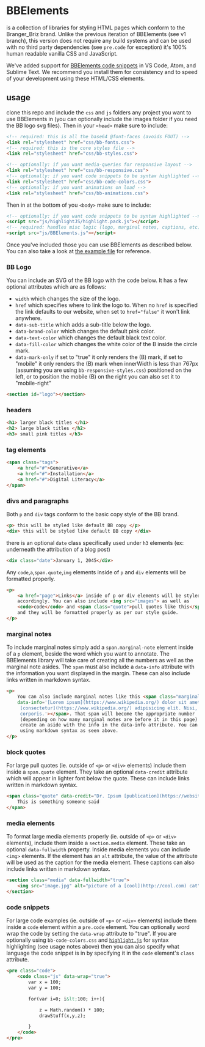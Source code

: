 # BBElements

is a collection of libraries for styling HTML pages which conform to the Branger_Briz brand. Unlike the previous iteration of BBElements (see v1 branch), this version does not require any build systems and can be used with no third party dependencies (see `pre.code` for exception) it's 100% human readable vanilla CSS and JavaScript.

We've added support for [BBElements code snippets](https://github.com/brangerbriz/BBElements-code-snippets) in VS Code, Atom, and Sublime Text. We recommend you install them for consistency and to speed of your development using these HTML/CSS elements.

## usage

clone this repo and include the `css` and `js` folders any project you want to use BBElements in (you can optionally include the images folder if you need the BB logo svg files). Then in your `<head>` make sure to include:
```html
<!-- required: this is all the base64 @font-faces (avoids FOUT) -->
<link rel="stylesheet" href="css/bb-fonts.css">
<!-- required: this is the core styles file -->
<link rel="stylesheet" href="css/bb-styles.css">

<!-- optionally: if you want media-queries for responsive layout -->
<link rel="stylesheet" href="css/bb-responsive.css">
<!-- optionally: if you want code snippets to be syntax highlighted -->
<link rel="stylesheet" href="css/bb-code-colors.css">
<!-- optionally: if you want animations on load -->
<link rel="stylesheet" href="css/bb-animations.css">
```

Then in at the bottom of you `<body>` make sure to include:
```html
<!-- optionally: if you want code snippets to be syntax highlighted -->
<script src="js/highlightJS/highlight.pack.js"></script>
<!-- required: handles misc logic (logo, marginal notes, captions, etc) -->
<script src="js/BBElements.js"></script>
```

Once you've included those you can use BBElements as described below. You can also take a look at [the example file](example.html) for reference.


### BB Logo
You can include an SVG of the BB logo with the code below. It has a few optional attributes which are as follows:

- `width` which changes the size of the logo.
- `href` which specifies where to link the logo to. When no `href` is specified the link defaults to our website, when set to `href="false"` it won't link anywhere.
- `data-sub-title` which adds a sub-title below the logo.
- `data-brand-color` which changes the default pink color.
- `data-text-color` which changes the default black text color.
- `data-fill-color` which changes the white color of the B inside the circle mark.
- `data-mark-only` if set to "true" it only renders the (B) mark, if set to "mobile" it only renders the (B) mark when innerWidth is less than 767px (assuming you are using `bb-responsive-styles.css`) positioned on the left, or to position the mobile (B) on the right you can also set it to "mobile-right"

```html
<section id="logo"></section>
```

### headers
```html
<h1> larger black titles </h1>
<h2> large black titles </h2>
<h3> small pink titles </h3>
```

### tag elements
```html
<span class="tags">
    <a href="#">Generative</a>
    <a href="#">Installation</a>
    <a href="#">Digital Literacy</a>
</span>
```

### divs and paragraphs
Both `p` and `div` tags conform to the basic copy style of the BB brand.
```html
<p> this will be styled like default BB copy </p>
<div> this will be styled like default BB copy </div>
```
there is an optional `date` class specifically used under `h3` elements (ex: underneath the attribution of a blog post)
```html
<div class="date">January 1, 2045</div>
```
Any `code`,`a`,`span.quote`,`img` elements inside of `p` and `div` elements will be formatted properly.
```html
<p>
    <a href="page">Links</a> inside of p or div elements will be styled
    accordingly. You can also include <img src="images"> as well as
    <code>code</code> and <span class="quote">pull quotes like this</span>,
    and they will be formatted properly as per our style guide.
</p>
```

### marginal notes
To include marginal notes simply add a `span.marginal-note` element inside of a `p` element, beside the word which you want to annotate. The BBElements library will take care of creating all the numbers as well as the marginal note asides. The `span` must also include a `data-info` attribute with the information you want displayed in the margin. These can also include links written in markdown syntax.
```html
<p>
    You can also include marginal notes like this <span class="marginal-note"
    data-info='[Lorem ipsum](https://www.wikipedia.org/) dolor sit amet,
     [consectetur](https://www.wikipedia.org/) adipisicing elit. Nisi,
     corporis.'></span>. That span will become the appropriate number
     (depending on how many marginal notes are before it in this page) and will
     create an aside with the info in the data-info attribute. You can create
     using markdown syntax as seen above.
</p>
```


### block quotes
For large pull quotes (ie. outside of `<p>` or `<div>` elements) include them inside a `span.quote` element. They take an optional `data-credit` attribute which will appear in lighter font below the quote. These can include links written in markdown syntax.
```html
<span class="quote" data-credit="Dr. Ipsum [publication](https://website.org)">
    This is something someone said
</span>
```

### media elements
To format large media elements properly (ie. outside of `<p>` or `<div>` elements), include them inside a `section.media` element. These take an optional `data-fullwidth` property. Inside media elements you can include `<img>` elements. If the element has an `alt` attribute, the value of the attribute will be used as the caption for the media element. These captions can also include links written in markdown syntax.
```html
<section class="media" data-fullwidth="true">
    <img src="image.jpg" alt="picture of a [cool](http://cool.com) cat">
</section>
```

### code snippets
For large code examples (ie. outside of `<p>` or `<div>` elements) include them inside a `code` element within a `pre.code` element. You can optionally word wrap the code by setting the `data-wrap` attribute to "true". If you are optionally using `bb-code-colors.css` and  [`highlight.js`](https://highlightjs.org/) for syntax highlighting (see usage notes above) then you can also specify what language the code snippet is in by specifying it in the `code` element's `class` attribute.
```html
<pre class="code">
    <code class="js" data-wrap="true">
        var x = 100;
        var y = 100;

        for(var i=0; i&lt;100; i++){

            z = Math.random() * 100;
            drawStuff(x,y,z);

        }
    </code>
</pre>
```

